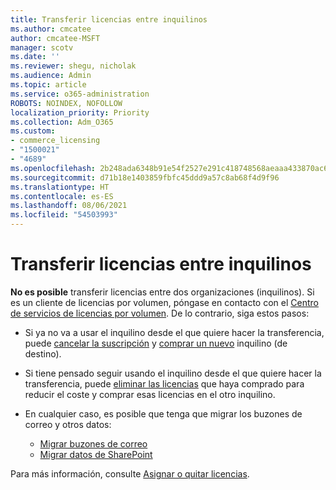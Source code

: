 ```yaml
---
title: Transferir licencias entre inquilinos
ms.author: cmcatee
author: cmcatee-MSFT
manager: scotv
ms.date: ''
ms.reviewer: shegu, nicholak
ms.audience: Admin
ms.topic: article
ms.service: o365-administration
ROBOTS: NOINDEX, NOFOLLOW
localization_priority: Priority
ms.collection: Adm_O365
ms.custom:
- commerce_licensing
- "1500021"
- "4689"
ms.openlocfilehash: 2b248ada6348b91e54f2527e291c418748568aeaaa433870ac699fe93e7c5be9
ms.sourcegitcommit: d71b18e1403859fbfc45ddd9a57c8ab68f4d9f96
ms.translationtype: HT
ms.contentlocale: es-ES
ms.lasthandoff: 08/06/2021
ms.locfileid: "54503993"
---
```

# <a name="transfer-licenses-between-tenants"></a>Transferir licencias entre inquilinos

**No es posible** transferir licencias entre dos organizaciones (inquilinos). Si es un cliente de licencias por volumen, póngase en contacto con el [Centro de servicios de licencias por volumen](https://support.microsoft.com/help/4471406/how-to-contact-the-microsoft-volume-licensing-service-center). De lo contrario, siga estos pasos:

- Si ya no va a usar el inquilino desde el que quiere hacer la transferencia, puede [cancelar la suscripción](https://admin.microsoft.com/Adminportal/Home?source=applauncher#/subscriptions) y [comprar un nuevo](https://www.microsoft.com/microsoft-365/business/compare-all-microsoft-365-business-products?rtc=2&activetab=tab:primaryr2) inquilino (de destino).
- Si tiene pensado seguir usando el inquilino desde el que quiere hacer la transferencia, puede [eliminar las licencias](/microsoft-365/commerce/licenses/buy-licenses#buy-or-remove-licenses-for-your-business-subscription) que haya comprado para reducir el coste y comprar esas licencias en el otro inquilino.
- En cualquier caso, es posible que tenga que migrar los buzones de correo y otros datos:

    - [Migrar buzones de correo](/Exchange/mailbox-migration/migrate-mailboxes-across-tenants)
    - [Migrar datos de SharePoint](https://aka.ms/modernSpoAdminCenter/CloudContentMigrations)

Para más información, consulte [Asignar o quitar licencias](/microsoft-365/commerce/licenses/buy-licenses).